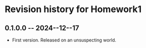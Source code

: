 # Revision history for Homework1

## 0.1.0.0 -- 2024--12--17

* First version. Released on an unsuspecting world.

